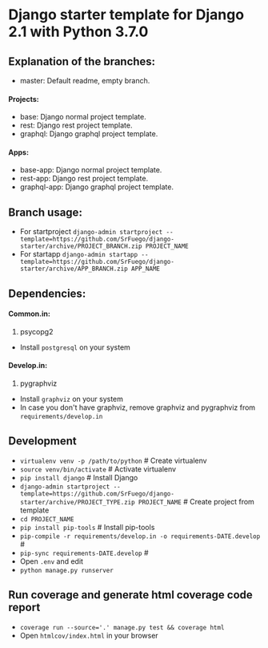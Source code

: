 # Django starter template for Django 2.1 with Python 3.7.0

## Explanation of the branches:

- master: Default readme, empty branch.

#### Projects:

- base: Django normal project template.
- rest: Django rest project template.
- graphql: Django graphql project template.

#### Apps:

- base-app: Django normal project template.
- rest-app: Django rest project template.
- graphql-app: Django graphql project template.

## Branch usage:

- For startproject `django-admin startproject --template=https://github.com/SrFuego/django-starter/archive/PROJECT_BRANCH.zip PROJECT_NAME`
- For startapp `django-admin startapp --template=https://github.com/SrFuego/django-starter/archive/APP_BRANCH.zip APP_NAME`

## Dependencies:

#### Common.in:

1. psycopg2

- Install `postgresql` on your system

#### Develop.in:

1. pygraphviz

- Install `graphviz` on your system
- In case you don't have graphviz, remove graphviz and pygraphviz from `requirements/develop.in`

## Development

- `virtualenv venv -p /path/to/python` # Create virtualenv
- `source venv/bin/activate` # Activate virtualenv
- `pip install django` # Install Django
- `django-admin startproject --template=https://github.com/SrFuego/django-starter/archive/PROJECT_TYPE.zip PROJECT_NAME` # Create project from template
- `cd PROJECT_NAME`
- `pip install pip-tools` # Install pip-tools
- `pip-compile -r requirements/develop.in -o requirements-DATE.develop` #
- `pip-sync requirements-DATE.develop` #
- Open `.env` and edit
- `python manage.py runserver`

## Run coverage and generate html coverage code report

- `coverage run --source='.' manage.py test && coverage html`
- Open `htmlcov/index.html` in your browser
